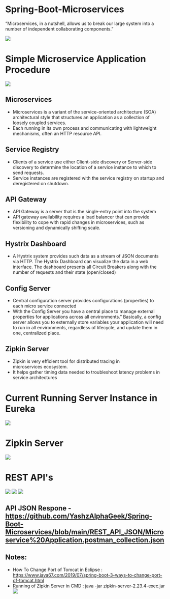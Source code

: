 # Spring-Boot-Microservices

“Microservices, in a nutshell, allows us to break our large system into a number of independent collaborating components.”

![](https://github.com/YashzAlphaGeek/Spring-Boot-Microservices/blob/main/images/Microservice_Architecture.png)

# Simple Microservice Application Procedure
![](https://github.com/YashzAlphaGeek/Spring-Boot-Microservices/blob/main/images/Procedure.png)

## Microservices

+ Microservices is a variant of the service-oriented architecture (SOA) architectural style that structures an application as a collection of loosely coupled services.
+ Each running in its own process and communicating with lightweight mechanisms, often an HTTP resource API.

## Service Registry

+ Clients of a service use either Client-side discovery or Server-side discovery to determine the location of a service instance to which to send requests.
+ Service instances are registered with the service registry on startup and deregistered on shutdown.

## API Gateway

+ API Gateway is a server that is the single-entry point into the system
+ API gateway availability requires a load balancer that can provide flexibility to cope with rapid changes in microservices, such as versioning and dynamically shifting scale.

## Hystrix Dashboard

+ A Hystrix system provides such data as a stream of JSON documents via HTTP. The Hystrix Dashboard can visualize the data in a web interface. The dashboard presents all Circuit Breakers along with the number of requests and their state (open/closed)

## Config Server

+ Central configuration server provides configurations (properties) to each micro service connected
+ With the Config Server you have a central place to manage external properties for applications across all environments.” Basically, a config server allows you to externally store variables your application will need to run in all environments, regardless of lifecycle, and update them in one, centralized place.

## Zipkin Server

+ Zipkin is very efficient tool for distributed tracing in microservices ecosystem.
+ It helps gather timing data needed to troubleshoot latency problems in service architectures

# Current Running Server Instance in Eureka
![](https://github.com/YashzAlphaGeek/Spring-Boot-Microservices/blob/main/images/Instances.png)

# Zipkin Server
![](https://github.com/YashzAlphaGeek/Spring-Boot-Microservices/blob/main/images/Zipkin_Server.png)

# REST API's
![](https://github.com/YashzAlphaGeek/Spring-Boot-Microservices/blob/main/images/Microservice_Application_REST_API_01.png)
![](https://github.com/YashzAlphaGeek/Spring-Boot-Microservices/blob/main/images/Microservice_Application_REST_API_02.png)
![](https://github.com/YashzAlphaGeek/Spring-Boot-Microservices/blob/main/images/Microservice_Application_REST_API_03.png)

## API JSON Respone - https://github.com/YashzAlphaGeek/Spring-Boot-Microservices/blob/main/REST_API_JSON/Microservice%20Application.postman_collection.json

## Notes:

+ How To Change Port of Tomcat in Eclipse : https://www.java67.com/2019/07/spring-boot-3-ways-to-change-port-of-tomcat.html
+ Running of Zipkin Server in CMD : java -jar zipkin-server-2.23.4-exec.jar
![](https://github.com/YashzAlphaGeek/Spring-Boot-Microservices/blob/main/images/Zipkin_CMD.png)
